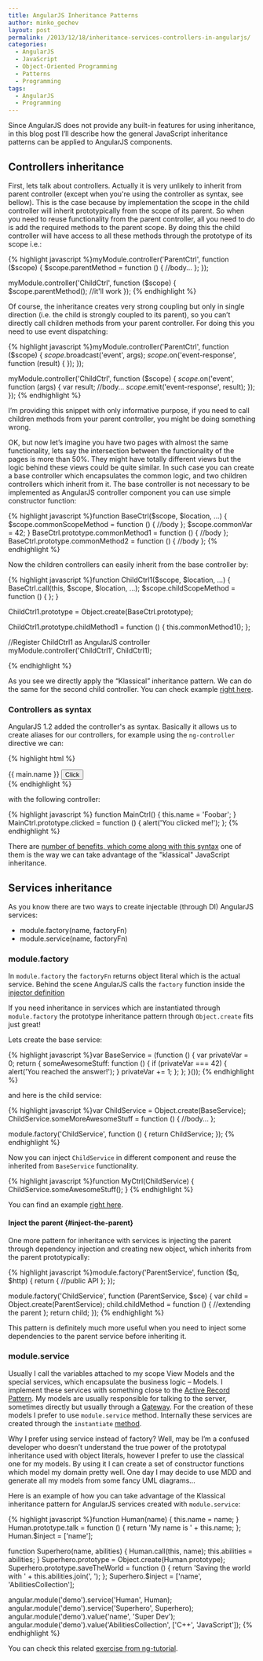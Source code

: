 ```yaml
---
title: AngularJS Inheritance Patterns
author: minko_gechev
layout: post
permalink: /2013/12/18/inheritance-services-controllers-in-angularjs/
categories:
  - AngularJS
  - JavaScript
  - Object-Oriented Programming
  - Patterns
  - Programming
tags:
  - AngularJS
  - Programming
---
```


Since AngularJS does not provide any built-in features for using inheritance, in this blog post I&#8217;ll describe how the general JavaScript inheritance patterns can be applied to AngularJS components.

## Controllers inheritance

First, lets talk about controllers. Actually it is very unlikely to inherit from parent controller (except when you're using the controller as syntax, see bellow). This is the case because by implementation the scope in the child controller will inherit prototypically from the scope of its parent. So when you need to reuse functionality from the parent controller, all you need to do is add the required methods to the parent scope. By doing this the child controller will have access to all these methods through the prototype of its scope i.e.:

{% highlight javascript %}myModule.controller('ParentCtrl', function ($scope) {
  $scope.parentMethod = function () {
    //body...
  };
});

myModule.controller('ChildCtrl', function ($scope) {
  $scope.parentMethod(); //it'll work
});
{% endhighlight %}

Of course, the inheritance creates very strong coupling but only in single direction (i.e. the child is strongly coupled to its parent), so you can&#8217;t directly call children methods from your parent controller. For doing this you need to use event dispatching:

{% highlight javascript %}myModule.controller('ParentCtrl', function ($scope) {
  $scope.$broadcast('event', args);
  $scope.$on('event-response', function (result) {
  });
});

myModule.controller('ChildCtrl', function ($scope) {
  $scope.$on('event', function (args) {
    var result;
    //body...
    $scope.$emit('event-response', result);
  });
});
{% endhighlight %}

I&#8217;m providing this snippet with only informative purpose, if you need to call children methods from your parent controller, you might be doing something wrong.

OK, but now let&#8217;s imagine you have two pages with almost the same functionality, lets say the intersection between the functionality of the pages is more than 50%. They might have totally different views but the logic behind these views could be quite similar. In such case you can create a base controller which encapsulates the common logic, and two children controllers which inherit from it. The base controller is not necessary to be implemented as AngularJS controller component you can use simple constructor function:

{% highlight javascript %}function BaseCtrl($scope, $location, ...) {
  $scope.commonScopeMethod = function () {
    //body
  };
  $scope.commonVar = 42;
}
BaseCtrl.prototype.commonMethod1 = function () {
  //body
};
BaseCtrl.prototype.commonMethod2 = function () {
  //body
};
{% endhighlight %}

Now the children controllers can easily inherit from the base controller by:

{% highlight javascript %}function ChildCtrl1($scope, $location, ...) {
  BaseCtrl.call(this, $scope, $location, ...);
  $scope.childScopeMethod = function () {
  };
}

ChildCtrl1.prototype = Object.create(BaseCtrl.prototype);

ChildCtrl1.prototype.childMethod1 = function () {
  this.commonMethod1();
};

//Register ChildCtrl1 as AngularJS controller
myModule.controller('ChildCtrl1', ChildCtrl1);

{% endhighlight %}

As you see we directly apply the &#8220;Klassical&#8221; inheritance pattern. We can do the same for the second child controller. You can check example [right here][1].

### Controllers as syntax

AngularJS 1.2 added the controller's as syntax. Basically it allows us to create aliases for our controllers, for example using the `ng-controller` directive we can:

{% highlight html %}
<div ng-controller="MainCtrl as main">
  {{ main.name }}
  <button ng-click="main.clicked()">Click</button>
</div>
{% endhighlight %}

with the following controller:

{% highlight javascript %}
function MainCtrl() {
  this.name = 'Foobar';
}
MainCtrl.prototype.clicked = function () {
  alert('You clicked me!');
};
{% endhighlight %}

There are [number of benefits, which come along with this syntax](https://github.com/mgechev/angularjs-style-guide#controllers) one of them is the way we can take advantage of the "klassical" JavaScript inheritance.

## Services inheritance

As you know there are two ways to create injectable (through DI) AngularJS services:

* module.factory(name, factoryFn)
* module.service(name, factoryFn)

### module.factory

In `module.factory` the `factoryFn` returns object literal which is the actual service. Behind the scene AngularJS calls the `factory` function inside the [injector definition][2]

If you need inheritance in services which are instantiated through `module.factory` the prototype inheritance pattern through `Object.create` fits just great!

Lets create the base service:

{% highlight javascript %}var BaseService = (function () {
  var privateVar = 0;
  return {
    someAwesomeStuff: function () {
      if (privateVar === 42) {
        alert('You reached the answer!');
      }
      privateVar += 1;
    };
  };
}());
{% endhighlight %}

and here is the child service:

{% highlight javascript %}var ChildService = Object.create(BaseService);
ChildService.someMoreAwesomeStuff = function () {
  //body...
};

module.factory('ChildService', function () {
  return ChildService;
});
{% endhighlight %}

Now you can inject `ChildService` in different component and reuse the inherited from `BaseService` functionality.

{% highlight javascript %}function MyCtrl(ChildService) {
  ChildService.someAwesomeStuff();
}
{% endhighlight %}

You can find an example [right here][3].

#### Inject the parent {#inject-the-parent}

One more pattern for inheritance with services is injecting the parent through dependency injection and creating new object, which inherits from the parent prototypically:

{% highlight javascript %}module.factory('ParentService', function ($q, $http) {
  return {
    //public API
  };
});

module.factory('ChildService', function (ParentService, $sce) {
  var child = Object.create(ParentService);
  child.childMethod = function () {
    //extending the parent
  };
  return child;
});
{% endhighlight %}

This pattern is definitely much more useful when you need to inject some dependencies to the parent service before inheriting it.

### module.service

Usually I call the variables attached to my scope View Models and the special services, which encapsulate the business logic &#8211; Models. I implement these services with something close to the [Active Record Pattern][4]. My models are usually responsible for talking to the server, sometimes directly but usually through a [Gateway][5]. For the creation of these models I prefer to use `module.service` method. Internally these services are created through the `instantiate` [method][6].

Why I prefer using service instead of factory? Well, may be I&#8217;m a confused developer who doesn&#8217;t understand the true power of the prototypal inheritance used with object literals, however I prefer to use the classical one for my models. By using it I can create a set of constructor functions which model my domain pretty well. One day I may decide to use MDD and generate all my models from some fancy UML diagrams&#8230;

Here is an example of how you can take advantage of the Klassical inheritance pattern for AngularJS services created with `module.service`:

{% highlight javascript %}function Human(name) {
  this.name = name;
}
Human.prototype.talk = function () {
  return 'My name is ' + this.name;
};
Human.$inject = ['name'];

function Superhero(name, abilities) {
  Human.call(this, name);
  this.abilities = abilities;
}
Superhero.prototype = Object.create(Human.prototype);
Superhero.prototype.saveTheWorld = function () {
  return 'Saving the world with ' + this.abilities.join(', ');
};
Superhero.$inject = ['name', 'AbilitiesCollection'];

angular.module('demo').service('Human', Human);
angular.module('demo').service('Superhero', Superhero);
angular.module('demo').value('name', 'Super Dev');
angular.module('demo').value('AbilitiesCollection', ['C++', 'JavaScript']);
{% endhighlight %}

You can check this related [exercise from ng-tutorial][7].

 [1]: http://jsbin.com/oLawajuL/2/edit
 [2]: https://github.com/angular/angular.js/blob/v1.4.0-rc.0/src/auto/injector.js#L686-L690
 [3]: http://jsbin.com/idIVAWO/2/edit
 [4]: http://www.martinfowler.com/eaaCatalog/activeRecord.html
 [5]: http://www.martinfowler.com/eaaCatalog/gateway.html
 [6]: https://github.com/angular/angular.js/blob/master/src/auto/injector.js#L777
 [7]: http://ng-tutorial.mgechev.com/#?tutorial=controllers-communication&#038;step=invoke-methods
